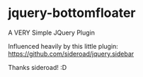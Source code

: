 jquery-bottomfloater
====================

A VERY Simple JQuery Plugin

Influenced heavily by this little plugin:
https://github.com/sideroad/jquery.sidebar

Thanks sideroad! :D

